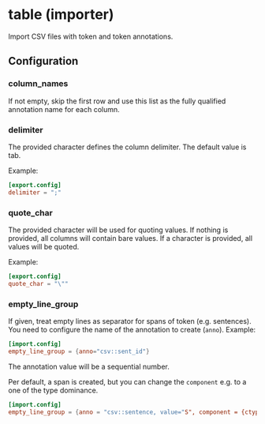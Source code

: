 # table (importer)

Import CSV files with token and token annotations.

## Configuration

###  column_names

If not empty, skip the first row and use this list as the fully qualified annotation name for each column.

###  delimiter

The provided character defines the column delimiter. The default value is tab.

Example:
```toml
[export.config]
delimiter = ";"
```

###  quote_char

The provided character will be used for quoting values. If nothing is provided, all columns will contain bare values. If a character is provided,
all values will be quoted.

Example:
```toml
[export.config]
quote_char = "\""
```

###  empty_line_group

If given, treat empty lines as separator for spans of token (e.g.
sentences). You need to configure the name of the annotation to create
(`anno`).
Example:
```toml
[import.config]
empty_line_group = {anno="csv::sent_id"}
```
The annotation value will be a sequential number.

Per default, a span is created, but you can change the `component` e.g. to a one of the type dominance.

```toml
[import.config]
empty_line_group = {anno = "csv::sentence, value="S", component = {ctype="Dominance", layer="syntax", name="cat"}}
```


